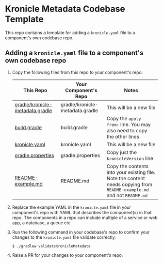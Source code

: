 # Kronicle Metadata Codebase Template

This repo contains a template for adding a `kronicle.yaml` file to a component's own codebase repo.

## Adding a `kronicle.yaml` file to a component's own codebase repo

1. Copy the following files from this repo to your component's repo:

   | This Repo                                                            | Your Component's Repo            | Notes                                                                                                                  |
   |----------------------------------------------------------------------|----------------------------------|------------------------------------------------------------------------------------------------------------------------|
   | [gradle/kronicle-metadata.gradle](gradle/kronicle-metadata.gradle) | gradle/kronicle-metadata.gradle | This will be a new file                                                                                                |
   | [build.gradle](build.gradle)                                         | build.gradle                     | Copy the `apply from:` line. You may also need to copy the other lines                                                 |
   | [kronicle.yaml](kronicle.yaml)                   | kronicle.yaml          | This will be a new file                                                                                                |
   | [gradle.properties](gradle.properties)                               | gradle.properties                | Copy just the `kronicleVersion` line                                                                          |
   | [README-example.md](README-example.md)                               | README.md                        | Copy the contents into your existing file. Note the content needs copying from `README-example.md` and not `README.md` |

2. Replace the example YAML in the `kronicle.yaml` file in your component's repo with YAML that describes the component(s) in that repo. The components in a repo can include multiple of a service or web app, a database, a queue etc. 
3. Run the following command in your codebase's repo to confirm your changes to the `kronicle.yaml` file validate correctly:
   
   ```shell
   $ ./gradlew validateKronicleMetadata
   ```

4. Raise a PR for your changes to your component's repo.
